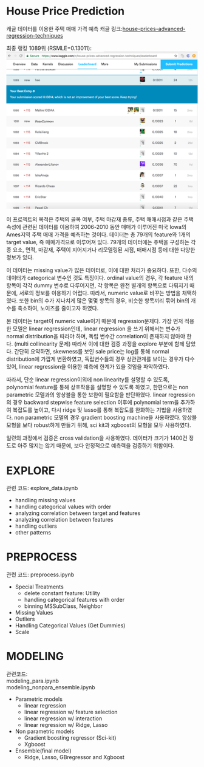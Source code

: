 # House Price Prediction

캐글 데이터를 이용한 주택 매매 가격 예측
캐글 링크:[house-prices-advanced-regression-techniques](https://www.kaggle.com/c/house-prices-advanced-regression-techniques)

최종 랭킹 1089위 (RSMLE=0.13011):
![](mix4_ranking.png?raw=true)

이 프로젝트의 목적은 주택의 골목 여부, 주택 마감재 종류, 주택 매매시점과 같은 주택 속성에 관련된 데이터를 이용하여 2006-2010 동안 매매가 이루어진 미국 Iowa의 Ames지역 주택 매매 가격을 예측하는 것이다.
데이터는 총 79개의 feature와 1개의 target value, 즉 매매가격으로 이루어져 있다. 79개의 데이터에는 주택을 구성하는 각종 요소, 면적, 마감재, 주택이 지어지거나 리모델링된 시점, 매매시점 등에 대한 다양한 정보가 있다.

이 데이터는 missing value가 많은 데이터로, 이에 대한 처리가 중요하다. 또한, 다수의 데이터가 categorical 변수인 것도 특징이다.
ordinal value의 경우, 각 feature 내의 항목이 각각 dummy 변수로 다루어지면, 각 항목은 완전 별개의 항목으로 다뤄지기 때문에, 서로의 정보를 이용하기 어렵다. 따라서, numeric value로 바꾸는 방법을 채택하였다.
또한 bin의 수가 지나치게 많은 몇몇 항목의 경우, 비슷한 항목끼리 묶어 bin의 개수를 축소하여, 노이즈를 줄이고자 하였다.

본 데이터는 target이 numeric value이기 때문에 regression문제다. 가장 먼저 적용한 모델은  linear regression인데, linear regression 을 쓰기 위해서는 변수가 normal distribution을 따라야 하며, 독립 변수간 correlation이 존재하지 않아야 한다. (multi collinearity 문제) 따라서 이에 대한 검증 과정을 explore 부분에 함께 담았다. 간단히 요약하면, skewness를 보인 sale price는 log를 통해 normal distribution에 가깝게 변환하였고, 독립변수들의 경우 상관관계를 보이는 경우가 다수 있어, linear regression을 이용한 예측에 한계가 있을 것임을 파악하였다.

따라서, 단순 linear regression이외에 non linearity를 설명할 수 있도록, polynomial feature를 통해 상호작용을 설명할 수 있도록 하였고, 한편으로는 non parametric 모델과의 앙상블을 통한 보완이 필요함을 판단하였다.
linear regression의 경우 backward stepwise feature selection 이후에 polynomial term을 추가하여 복잡도를 높이고, 다시 ridge 및 lasso를 통해 복잡도를 완화하는 기법을 사용하였다.
non parametric 모델의 경우 gradient boosting machine을 사용하였다. 앙상블 모형을 보다  robust하게 만들기 위해, sci kit과 xgboost의 모형을 모두 사용하였다.

일련의 과정에서 검증은 cross validation을 사용하였다. 데이터가 크기가 1400건 정도로 아주 많지는 않기 때문에, 보다 안정적으로 예측력을 검증하기 위함이다.




# EXPLORE
관련 코드: explore_data.ipynb
- handling missing values
- handling categorical values with order
- analyzing correlation between target and features
- analyzing correlation between features
- handling outliers
- other patterns

# PREPROCESS
관련 코드: preprocess.ipynb
- Special Treatments
  - delete constant feature: Utility
  - handling categorical features with order
  - binning MSSubClass, Neighbor
- Missing Values
- Outliers
- Handling Categorical Values (Get Dummies)
- Scale

# MODELING
관련코드:    
modeling_para.ipynb    
modeling_nonpara_ensemble.ipynb

- Parametric models
    - linear regression
    - linear regression w/ feature selection
    - linear regression w/ interaction
    - linear regression w/ Ridge, Lasso
- Non parametric models
    - Gradient boosting regressor (Sci-kit)
    - Xgboost
- Ensemble(final model)
    - Ridge, Lasso, GBregressor and Xgboost

